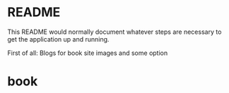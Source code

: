 # README

This README would normally document whatever steps are necessary to get the
application up and running.

First of all:
Blogs for book site
images
and some option
# book
